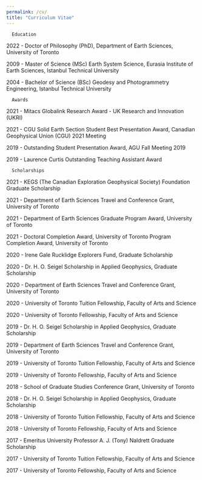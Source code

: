 ```yaml
---
permalink: /cv/
title: "Curriculum Vitae"
---
```


      Education

2022 - Doctor of Philosophy (PhD),
			Department of Earth Sciences,
			University of Toronto

2009 - Master of Science (MSc)
			Earth System Science, Eurasia Institute of Earth Sciences,
			Istanbul Technical University

2004 - Bachelor of Science (BSc)
			Geodesy and Photogrammetry Engineering,
      Istanbul Technical University


      Awards

2021 - Mitacs Globalink Research Award - UK Research and Innovation (UKRI)

2021 - CGU Solid Earth Section Student Best Presentation Award, Canadian Geophysical Union (CGU) 2021 Meeting

2019 - Outstanding Student Presentation Award, AGU Fall Meeting 2019

2019 - Laurence Curtis Outstanding Teaching Assistant Award


      Scholarships

2021 - KEGS (The Canadian Exploration Geophysical Society) Foundation Graduate Scholarship

2021 - Department of Earth Sciences Travel and Conference Grant, University of Toronto

2021 - Department of Earth Sciences Graduate Program Award, University of Toronto

2021 - Doctoral Completion Award, University of Toronto Program Completion Award, University of Toronto

2020 - Irene Gale Rucklidge Explorers Fund, Graduate Scholarship

2020 - Dr. H. O. Seigel Scholarship in Applied Geophysics, Graduate Scholarship

2020 - Department of Earth Sciences Travel and Conference Grant, University of Toronto

2020 - University of Toronto Tuition Fellowship, Faculty of Arts and Science

2020 - University of Toronto Fellowship, Faculty of Arts and Science

2019 - Dr. H. O. Seigel Scholarship in Applied Geophysics, Graduate Scholarship

2019 - Department of Earth Sciences Travel and Conference Grant, University of Toronto

2019 - University of Toronto Tuition Fellowship, Faculty of Arts and Science

2019 - University of Toronto Fellowship, Faculty of Arts and Science

2018 - School of Graduate Studies Conference Grant, University of Toronto

2018 - Dr. H. O. Seigel Scholarship in Applied Geophysics, Graduate Scholarship

2018 - University of Toronto Tuition Fellowship, Faculty of Arts and Science

2018 - University of Toronto Fellowship, Faculty of Arts and Science

2017 - Emeritus University Professor A. J. (Tony) Naldrett Graduate Scholarship

2017 - University of Toronto Tuition Fellowship, Faculty of Arts and Science

2017 - University of Toronto Fellowship, Faculty of Arts and Science
